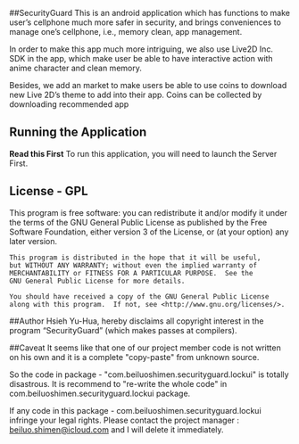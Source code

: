 ##SecurityGuard
This is an android application which has functions to make user’s cellphone much more safer in security, and brings conveniences to manage one’s cellphone, i.e., memory clean, app management.

In order to make this app much more intriguing, we also use Live2D Inc. SDK in the app, which make user be able to have interactive action with anime character and clean memory.

Besides, we add an market to make users be able to use coins to download new Live 2D’s theme to add into their app. Coins can be collected by downloading recommended app


## Running the Application

__Read this First__
To run this application, you will need to launch the Server First.
 
## License - GPL

  This program is free software: you can redistribute it and/or modify
    it under the terms of the GNU General Public License as published by
    the Free Software Foundation, either version 3 of the License, or
    (at your option) any later version.

    This program is distributed in the hope that it will be useful,
    but WITHOUT ANY WARRANTY; without even the implied warranty of
    MERCHANTABILITY or FITNESS FOR A PARTICULAR PURPOSE.  See the
    GNU General Public License for more details.

    You should have received a copy of the GNU General Public License
    along with this program.  If not, see <http://www.gnu.org/licenses/>.
    
##Author 
  Hsieh Yu-Hua, hereby disclaims all copyright interest in the program “SecurityGuard” 
  (which makes passes at compilers).

##Caveat 
It seems like that one of our project member code is not written on his own and
it is a complete "copy-paste" from unknown source.

So the code in package - "com.beiluoshimen.securityguard.lockui" is totally disastrous.
It is recommend to "re-write the whole code" in com.beiluoshimen.securityguard.lockui package.


If any code in this package - com.beiluoshimen.securityguard.lockui infringe your legal rights.
Please contact the project manager : beiluo.shimen@icloud.com and I will delete it immediately.

